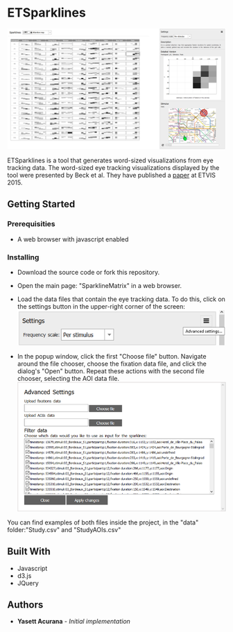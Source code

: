 # ETSparklines
![Alt text](https://github.com/Yasett/ETSparklines/blob/master/Screenshots/ui.PNG)

ETSparklines is a tool that generates word-sized visualizations from eye tracking data. 
The word-sized eye tracking visualizations displayed by the tool were presented by Beck et al. They have published a [paper](http://www.visus.uni-stuttgart.de/uploads/tx_vispublications/etvis15-book_word-sized_01.pdf) at ETVIS 2015.

## Getting Started

### Prerequisities

* A web browser with javascript enabled

### Installing

* Download the source code or fork this repository.

* Open the main page: "SparklineMatrix" in a web browser.

* Load the data files that contain the eye tracking data. To do this, click on the settings button in the upper-right corner of the screen:<br />
![Alt text](https://github.com/Yasett/ETSparklines/blob/master/Screenshots/settings.PNG)

* In the popup window, click the first "Choose file" button. Navigate around the file chooser, choose the fixation data file, and click the dialog's "Open" button. 
Repeat these actions with the second file chooser, selecting the AOI data file. 
![Alt text](https://github.com/Yasett/ETSparklines/blob/master/Screenshots/load_files.PNG)

You can find examples of both files inside the project, in the "data" folder:"Study.csv" and "StudyAOIs.csv"

## Built With

* Javascript
* d3.js
* JQuery

## Authors

* **Yasett Acurana** - *Initial implementation* 






